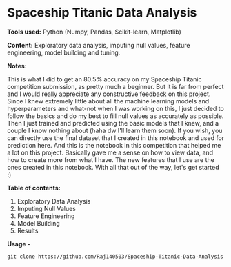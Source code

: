 # Spaceship Titanic Data Analysis

**Tools used:** Python (Numpy, Pandas, Scikit-learn, Matplotlib)

**Content:** Exploratory data analysis, imputing null values, feature engineering, model building and tuning.

**Notes:**

This is what I did to get an 80.5% accuracy on my Spaceship Titanic competition submission, as pretty much a beginner. But it is far from perfect and I would really appreciate any constructive feedback on this project. Since I knew extremely little about all the machine learning models and hyperparameters and what-not when I was working on this, I just decided to follow the basics and do my best to fill null values as accurately as possible. Then I just trained and predicted using the basic models that I knew, and a couple I know nothing about (haha dw I'll learn them soon). If you wish, you can directly use the final dataset that I created in this notebook and used for prediction here. And this is the notebook in this competition that helped me a lot on this project. Basically gave me a sense on how to view data, and how to create more from what I have. The new features that I use are the ones created in this notebook. With all that out of the way, let's get started :)

**Table of contents:**
1. Exploratory Data Analysis
2. Imputing Null Values
3. Feature Engineering
4. Model Building
5. Results

**Usage -**
```
git clone https://github.com/Raj140503/Spaceship-Titanic-Data-Analysis
```
